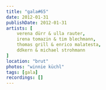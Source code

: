 ```yaml
---
title: "gala#65"
date: 2012-01-31
publishDate: 2012-01-31
artists: [
    verena dürr & ulla rauter,
    irena tomazin & tim blechmann,
    thomas grill & enrico malatesta,
    ddkern & michael strohmann
]
location: "brut"
photos: "winnie küchl"
tags: [gala]
recordings: []
---
```

